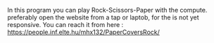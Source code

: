 In this program you can play Rock-Scissors-Paper  with the compute.
preferably open the website from a tap or laptob, for the is not yet responsive.
You can reach it from here :
https://people.inf.elte.hu/mhx132/PaperCoversRock/
